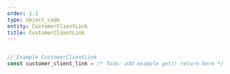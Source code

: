```yaml
---
order: 1.1
type: object_code
entity: CustomerClientLink
title: CustomerClientLink
---
```


```javascript

// Example CustomerClientLink
const customer_client_link = /* Todo: add example get() return here */

```
